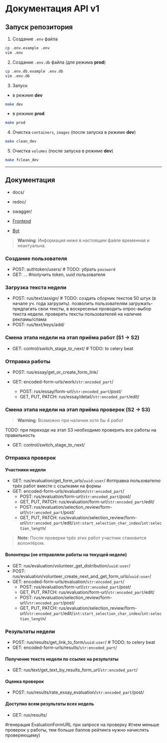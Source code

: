 # Документация API v1


## Запуск репозитория
1. Создание `.env` файла
```bash
cp .env.example .env
vim .env
```
2. Создание `.env.db` файла (для режима **prod**)
```bash
cp .env.db.example .env.db
vim .env.db
```
3. Запуск
- в режиме **dev**
```bash
make dev
```
- в режиме **prod**
```bash
make prod
```
4. Очистка `containers`, `images` (после запуска в режиме **dev**)
```bash
make clean_dev
```
5. Очистка `volumes` (после запуска в режиме **dev**)
```bash
make fclean_dev
```

---

## Документация

- docs/
- redoc/
- swagger/

- [Frontend](/README_frontend.md)
- [Bot](/README_bot.md)


> **Warning**:
> Информация ниже в настоящем файле временная и неактуальна.


### Создание пользователя
- POST: authtoken/users/ # TODO: убрать `password`
- GET: ... #получить token, uuid пользователя


### Загрузка текста недели
- POST: rus/text/assign/ # TODO: создать сборник текстов 50 штук (в начале уч. года загрузить). позволить пользователям загружать-предлагать свои тексты, в воскресенье проводить опрос-выбор текста недели. проверять тексты пользователей на наличие рекламы/спама
- POST: rus/text/keys/add/


### Смена этапа недели на этап приёма работ (S1 -> S2)
- GET: control/switch_stage_to_next/ # TODO: to celery beat


### Отправка работы
- POST: rus/essay/get_or_create_form_link/

- GET: encoded-form-urls/work/`str:encoded_part`/
  - POST: rus/essay/form-url/`str:encoded_part`/post/
  - GET, PUT, PATCH: rus/essay/detail/`str:encoded_part`/edit/


### Смена этапа недели на этап приёма проверок (S2 -> S3)
> **Warning**:
> Возможно при наличии хотя бы 4 работ

TODO: при переходе на этап S3 необходимо проверить все работы на правильность
- GET: control/switch_stage_to_next/


### Отправка проверок
#### Участники недели
- GET: rus/evaluation/get_form_urls/`uuid:user`/ #отправка пользователю трёх работ вместе с ссылками на формы
- GET: encoded-form-urls/evaluation/`str:encoded_part`/
  - POST: rus/evaluation/form-url/`str:encoded_part`/post/
  - GET, PUT, PATCH: rus/evaluation/form-url/`str:encoded_part`/edit/
  - POST: rus/evaluation/selection_review/form-url/`str:encoded_part`/post/
  - GET, PUT, PATCH: rus/evaluation/selection_review/form-url/`str:encoded_part`/edit/`int:start_selection_char_index`/`int:selection_length`/
> **Note**:
> После проверки трёх этих работ участник становится волонтёром.

#### Волонтеры (не отправляли работы на текущей неделе)
- GET: rus/evaluation/volunteer_get_distribution/`uuid:user`/
- POST: rus/evaluation/volunteer_create_next_and_get_form_urls/`uuid:user`/
- GET: encoded-form-urls/evaluation/`str:encoded_part`/
  - POST: rus/evaluation/form-url/`str:encoded_part`/post/
  - GET, PUT, PATCH: rus/evaluation/form-url/`str:encoded_part`/edit/
  - POST: rus/evaluation/selection_review/form-url/`str:encoded_part`/post/
  - GET, PUT, PATCH: rus/evaluation/selection_review/form-url/`str:encoded_part`/edit/`int:start_selection_char_index`/`int:selection_length`/


### Результаты недели
- POST: rus/results/get_link_to_form/`uuid:user`/ # TODO: to celery beat
- GET: encoded-form-urls/results/`str:encoded_part`/

#### Получение текста недели по ссылке на результаты
- GET: rus/text/get_text_by_results_form_url/`str:encoded_part`/

#### Оценка проверок
- POST: rus/results/rate_essay_evaluation/`str:encoded_part`/post/

#### Доступно всем результаты всех недель
- GET: rus/results/


#генерация EvaluationFormURL при запросе на проверку
#(чем меньше проверок у работы, тем больше баллов рейтинга нужно начислять проверяющему)
